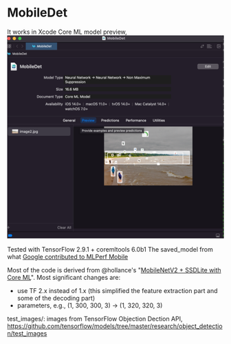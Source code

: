 # MobileDet

It works in Xcode Core ML model preview, ![](mobiledet_in_xcode_model_previvew.png)

Tested with TensorFlow 2.9.1 + coremltools 6.0b1
The saved_model from what [Google contributed to MLPerf Mobile]( https://github.com/mlcommons/mobile/tree/master/vision/mobiledet/fp32/export_inference_graph/saved_model)

Most of the code is derived from @hollance's "[MobileNetV2 + SSDLite with Core ML](https://machinethink.net/blog/mobilenet-ssdlite-coreml/)". Most significant changes are:
* use TF 2.x instead of 1.x (this simplified the feature extraction part and some of the decoding part)
* parameters, e.g., (1, 300, 300, 3) -> (1, 320, 320, 3)


test_images/: images from TensorFlow Objection Dection API, https://github.com/tensorflow/models/tree/master/research/object_detection/test_images
